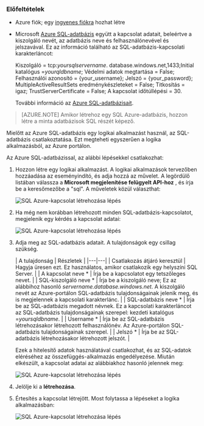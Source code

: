 ### <a name="prerequisites"></a>Előfeltételek
- Azure fiók; egy [ingyenes fiókra](https://azure.microsoft.com/free) hozhat létre
- Microsoft [Azure SQL-adatbázis](../articles/sql-database/sql-database-get-started.md) együtt a kapcsolat adatait, beleértve a kiszolgáló nevét, az adatbázis neve és felhasználónevével és jelszavával. Ez az információ található az SQL-adatbázis-kapcsolati karakterláncot:
  
    Kiszolgáló = tcp:*yoursqlservername*. database.windows.net,1433;Initial katalógus =*yourqldbname*; Védelmi adatok megtartása = False; Felhasználói azonosító = {your_username}; Jelszó = {your_password}; MultipleActiveResultSets eredménykészleteket = False; Titkosítás = igaz; TrustServerCertificate = False; A kapcsolat időtúllépési = 30.

    További információ az [Azure SQL-adatbázisait](https://azure.microsoft.com/services/sql-database).

> [AZURE.NOTE] Amikor létrehoz egy SQL Azure-adatbázis, hozzon létre a minta adatbázisok SQL részét képező. 



Mielőtt az Azure SQL-adatbázis egy logikai alkalmazást használ, az SQL-adatbázis csatlakoztatása. Ezt megteheti egyszerűen a logika alkalmazásból, az Azure portálon.  

Az Azure SQL-adatbázissal, az alábbi lépésekkel csatlakozhat:  

1. Hozzon létre egy logikai alkalmazást. A logikai alkalmazások tervezőben hozzáadása az eseményindító, és adja hozzá az művelet. A legördülő listában válassza a **Microsoft megjelenítése felügyelt API-hoz** , és írja be a keresőmezőbe a "sql". A műveletek közül választhat:  

    ![SQL Azure-kapcsolat létrehozása lépés](./media/connectors-create-api-sqlazure/sql-actions.png)

2. Ha még nem korábban létrehozott minden SQL-adatbázis-kapcsolatot, megjelenik egy kérdés a kapcsolat adatai:  

    ![SQL Azure-kapcsolat létrehozása lépés](./media/connectors-create-api-sqlazure/connection-details.png) 

3. Adja meg az SQL-adatbázis adatait. A tulajdonságok egy csillag szükség.

    | A tulajdonság | Részletek |
|---|---|
| Csatlakozás átjáró keresztül | Hagyja üresen ezt. Ez használatos, amikor csatlakozik egy helyszíni SQL Server. |
| A kapcsolat neve * | Írja be a kapcsolatot egy tetszőleges nevet. | 
| SQL-kiszolgáló neve * | Írja be a kiszolgáló neve; Ez az alábbihoz hasonló *servername.database.windows.net*. A kiszolgáló nevét az Azure-portálon SQL-adatbázis tulajdonságainak jelenik meg, és is megjelennek a kapcsolati karakterlánc. | 
| SQL-adatbázis neve * | Írja be az SQL-adatbázis megadott névnek. Ez a kapcsolati karakterláncot az SQL-adatbázis tulajdonságainak szerepel: kezdeti katalógus =*yoursqldbname*. | 
| Username * | Írja be az SQL-adatbázis létrehozásakor létrehozott felhasználónév. Az Azure-portálon SQL-adatbázis tulajdonságainak szerepel. | 
| Jelszó * | Írja be az SQL-adatbázis létrehozásakor létrehozott jelszót. | 

    Ezek a hitelesítő adatok használatával csatlakozhat, és az SQL-adatok eléréséhez az összefüggés-alkalmazás engedélyezése. Miután elkészült, a kapcsolat adatai az alábbiakhoz hasonló jelennek meg:  

    ![SQL Azure-kapcsolat létrehozása lépés](./media/connectors-create-api-sqlazure/sample-connection.png) 

4. Jelölje ki a **létrehozása**. 

5. Értesítés a kapcsolat létrejött. Most folytassa a lépéseket a logika alkalmazásban: 

    ![SQL Azure-kapcsolat létrehozása lépés](./media/connectors-create-api-sqlazure/table.png)
